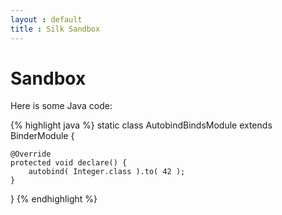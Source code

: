 ```yaml
---
layout : default
title : Silk Sandbox
---
```

# Sandbox

Here is some Java code:

{% highlight java %}
static class AutobindBindsModule
		extends BinderModule {

	@Override
	protected void declare() {
		autobind( Integer.class ).to( 42 );
	}

}
{% endhighlight %}